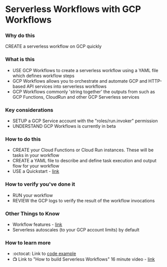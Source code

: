 # Serverless Workflows with GCP Workflows

### Why do this
 CREATE a serverless workflow on GCP quickly

### What is this
 - USE GCP Workflows to create a serverless workflow using a YAML file which defines workflow steps
- GCP Workflows allows you to orchestrate and automate GCP and HTTP-based API services into serverless workflows
 - GCP Workflows commonly 'string together' the outputs from such as GCP Functions, CloudRun and other GCP Serverless services

### Key considerations
 - SETUP a GCP Service account with the "roles/run.invoker" permission
 - UNDERSTAND GCP Workflows is currently in beta

### How to do this
 - CREATE your Cloud Functions or Cloud Run instances.  These will be tasks in your workflow
 - CREATE a YAML file to describe and define task execution and output flow for your workflow
 - USE a Quickstart - [link](https://cloud.google.com/workflows/docs/quickstart-console)

### How to verify you've done it
 - RUN your workflow
 - REVIEW the GCP logs to verify the result of the workflow invocations 

### Other Things to Know
 - Workflow features - [link](https://cloud.google.com/workflows#section-8)
 - Serverless autoscales (to your GCP account limits) by default

### How to learn more
 - :octocat: Link to [code example](https://github.com/meteatamel/workflow-samples)
 - 📺 Link to "How to build Serverless Workflows" 16 minute video - [link](
https://cloud.withgoogle.com/next/sf/sessions?session=SVR101#application-modernization)
 
